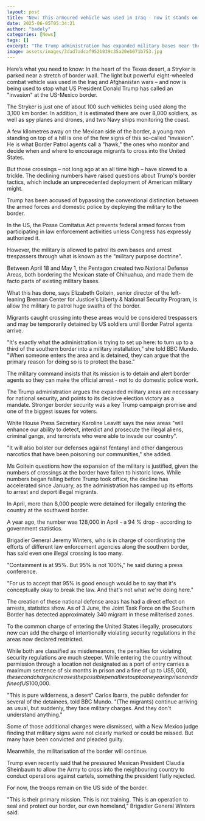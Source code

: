 ```yaml
---
layout: post
title: "New: This armoured vehicle was used in Iraq - now it stands on the US-Mexico border"
date: 2025-06-05T05:34:21
author: "badely"
categories: [News]
tags: []
excerpt: "The Trump administration has expanded military bases near the border in order to deploy troops to detain migrants."
image: assets/images/3dad7adcaf952b039c35a20eb071b753.jpg
---
```


Here’s what you need to know: In the heart of the Texas desert, a Stryker is parked near a stretch of border wall. The light but powerful eight-wheeled combat vehicle was used in the Iraq and Afghanistan wars – and now is being used to stop what US President Donald Trump has called an "invasion" at the US-Mexico border.

The Stryker is just one of about 100 such vehicles being used along the 3,100 km border. In addition, it is estimated there are over 8,000 soldiers, as well as spy planes and drones, and two Navy ships monitoring the coast.

A few kilometres away on the Mexican side of the border, a young man standing on top of a hill is one of the few signs of this so-called "invasion". He is what Border Patrol agents call a "hawk," the ones who monitor and decide when and where to encourage migrants to cross into the United States.

But those crossings – not long ago at an all time high – have slowed to a trickle. The declining numbers have raised questions about Trump's border tactics, which include an unprecedented deployment of American military might.

Trump has been accused of bypassing the conventional distinction between the armed forces and domestic police by deploying the military to the border.

In the US, the Posse Comitatus Act prevents federal armed forces from participating in law enforcement activities unless Congress has expressly authorized it.

However, the military is allowed to patrol its own bases and arrest trespassers through what is known as the "military purpose doctrine".

Between April 18 and May 1, the Pentagon created two National Defense Areas, both bordering the Mexican state of Chihuahua, and made them de facto parts of existing military bases.

What this has done, says Elizabeth Goitein, senior director of the left-leaning Brennan Center for Justice's Liberty & National Security Program, is allow the military to patrol huge swaths of the border.

Migrants caught crossing into these areas would be considered trespassers and may be temporarily detained by US soldiers until Border Patrol agents arrive.

"It's exactly what the administration is trying to set up here: to turn up to a third of the southern border into a military installation," she told BBC Mundo. "When someone enters the area and is detained, they can argue that the primary reason for doing so is to protect the base."

The military command insists that its mission is to detain and alert border agents so they can make the official arrest - not to do domestic police work. 

The Trump administration argues the expanded military areas are necessary for national security, and points to its decisive election victory as a mandate. Stronger border security was a key Trump campaign promise and one of the biggest issues for voters.

White House Press Secretary Karoline Leavitt says the new areas "will enhance our ability to detect, interdict and prosecute the illegal aliens, criminal gangs, and terrorists who were able to invade our country".

"It will also bolster our defenses against fentanyl and other dangerous narcotics that have been poisoning our communities," she added.

Ms Goitein questions how the expansion of the military is justified, given the numbers of crossings at the border have fallen to historic lows. While numbers began falling before Trump took office, the decline has accelerated since January, as the administration has ramped up its efforts to arrest and deport illegal migrants.

In April, more than 8,000 people were detained for illegally entering the country at the southwest border.

A year ago, the number was 128,000 in April - a 94 % drop - according to government statistics.

Brigadier General Jeremy Winters, who is in charge of coordinating the efforts of different law enforcement agencies along the southern border, has said even one illegal crossing is too many.

"Containment is at 95%. But 95% is not 100%," he said during a press conference.

"For us to accept that 95% is good enough would be to say that it's conceptually okay to break the law. And that's not what we're doing here."

The creation of these national defense areas has had a direct effect on arrests, statistics show. As of 3 June, the Joint Task Force on the Southern Border has detected approximately 340 migrant in these militerised zones.

To the common charge of entering the United States illegally, prosecutors now can add the charge of intentionally violating security regulations in the areas now declared restricted.

While both are classified as misdemeanors, the penalties for violating security regulations are much steeper. While entering the country without permission through a location not designated as a port of entry carries a maximum sentence of six months in prison and a fine of up to US$5,000, the second charge increases the possible penalties to up to one year in prison and a fine of US$100,000.

"This is pure wilderness, a desert" Carlos Ibarra, the public defender for several of the detainees, told BBC Mundo. "(The migrants) continue arriving as usual, but suddenly, they face military charges. And they don't understand anything."

Some of those additional charges were dismissed, with a New Mexico judge finding that military signs were not clearly marked or could be missed. But many have been convicted and pleaded guilty.

Meanwhile, the militarisation of the border will continue.

Trump even recently said that he pressured Mexican President Claudia Sheinbaum to allow the Army to cross into the neighbouring country to conduct operations against cartels, something the president flatly rejected.

For now, the troops remain on the US side of the border.

"This is their primary mission. This is not training. This is an operation to seal and protect our border, our own homeland," Brigadier General Winters said.

